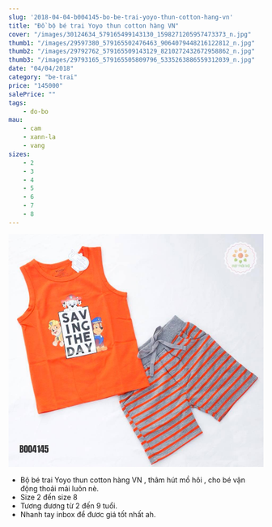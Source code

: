 ```yaml
---
slug: '2018-04-04-b004145-bo-be-trai-yoyo-thun-cotton-hang-vn'
title: "Đồ bộ bé trai Yoyo thun cotton hàng VN"
cover: "/images/30124634_579165499143130_1598271205957473373_n.jpg"
thumb1: "/images/29597380_579165502476463_9064079448216122812_n.jpg"
thumb2: "/images/29792762_579165509143129_8210272432672958862_n.jpg"
thumb3: "/images/29793165_579165505809796_5335263886559312039_n.jpg"
date: "04/04/2018"
category: "be-trai"
price: "145000"
salePrice: ""
tags:
    - do-bo
mau:
    - cam
    - xann-la
    - vang
sizes:
    - 2
    - 3
    - 4
    - 5
    - 6
    - 7
    - 8
---
```


![](./images/30124634_579165499143130_1598271205957473373_n.jpg)

- Bộ bé trai Yoyo thun cotton hàng VN , thâm hút mồ hôi , cho bé vận động thoải mái luôn nè. 
- Size 2 đến size 8 
- Tương đương từ 2 đến 9 tuổi. 
- Nhanh tay inbox để đươc giá tốt nhất ah.